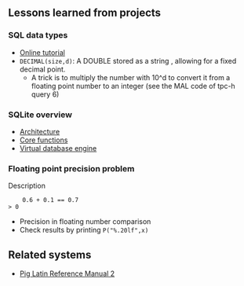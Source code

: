 ## Lessons learned from projects

### SQL data types

- [Online tutorial](https://www.w3schools.com/sql/sql_datatypes.asp)
- `DECIMAL(size,d)`: A DOUBLE stored as a string , allowing for a fixed decimal point.
    + A trick is to multiply the number with 10^d to convert it from a floating
      point number to an integer (see the MAL code of tpc-h query 6)

### SQLite overview

- [Architecture](https://sqlite.org/arch.html)
- [Core functions](https://sqlite.org/lang_corefunc.html)
- [Virtual database engine](https://sqlite.org/vdbe.html)

### Floating point precision problem

Description

```no-highlight
    0.6 + 0.1 == 0.7
> 0
```

- Precision in floating number comparison
- Check results by printing `P("%.20lf",x)`

## Related systems

- [Pig Latin Reference Manual 2](https://pig.apache.org/docs/r0.7.0/piglatin_ref2.html)


